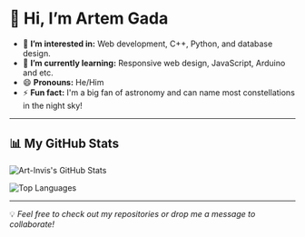 # 👋 Hi, I’m Artem Gada 

- 👀 **I’m interested in:** Web development, C++, Python, and database design.  
- 🌱 **I’m currently learning:** Responsive web design, JavaScript, Arduino and etc.  
- 😄 **Pronouns:** He/Him  
- ⚡ **Fun fact:** I'm a big fan of astronomy and can name most constellations in the night sky!  

---

## 📊 My GitHub Stats  

![Art-Invis's GitHub Stats](https://github-readme-stats.vercel.app/api?username=Art-Invis&show_icons=true&theme=radical)  

![Top Languages](https://github-readme-stats.vercel.app/api/top-langs/?username=Art-Invis&layout=compact&theme=radical)  

---

💡 *Feel free to check out my repositories or drop me a message to collaborate!*  
